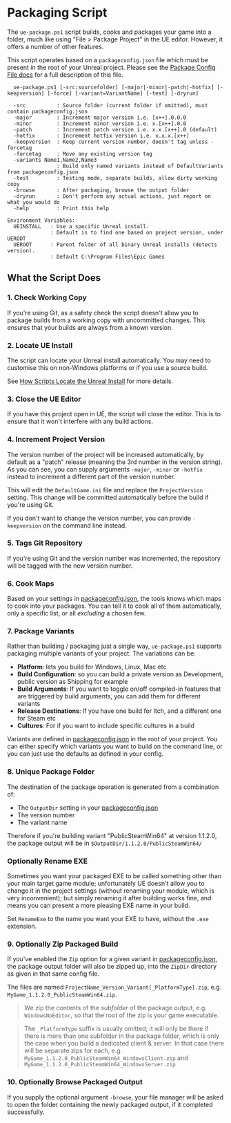 # Packaging Script

The `ue-package.ps1` script builds, cooks and packages your game into a folder, 
much like using "File > Package Project" in the UE editor. However, it offers a 
number of other features.

This script operates based on a `packageconfig.json` file which must be present
in the root of your Unreal project. Please see the [Package Config File docs](PackageConfig.md)
for a full description of this file.

```
  ue-package.ps1 [-src:sourcefolder] [-major|-minor|-patch|-hotfix] [-keepversion] [-force] [-variant=VariantName] [-test] [-dryrun]

  -src          : Source folder (current folder if omitted), must contain packageconfig.json
  -major        : Increment major version i.e. [x++].0.0.0
  -minor        : Increment minor version i.e. x.[x++].0.0
  -patch        : Increment patch version i.e. x.x.[x++].0 (default)
  -hotfix       : Increment hotfix version i.e. x.x.x.[x++]
  -keepversion  : Keep current version number, doesn't tag unless -forcetag
  -forcetag     : Move any existing version tag
  -variants Name1,Name2,Name3
                : Build only named variants instead of DefaultVariants from packageconfig.json
  -test         : Testing mode, separate builds, allow dirty working copy
  -browse       : After packaging, browse the output folder
  -dryrun       : Don't perform any actual actions, just report on what you would do
  -help         : Print this help

Environment Variables:
  UEINSTALL   : Use a specific Unreal install.
              : Default is to find one based on project version, under UEROOT
  UEROOT      : Parent folder of all binary Unreal installs (detects version).
              : Default C:\Program Files\Epic Games
```

## What the Script Does

### 1. Check Working Copy

If you're using Git, as a safety check the script doesn't allow you to package 
builds from a working copy with uncommitted changes. This ensures that your builds
are always from a known version. 

### 2. Locate UE Install

The script can locate your Unreal install automatically. You may need to customise
this on non-Windows platforms or if you use a source build. 

See [How Scripts Locate the Unreal Install](UEInstall.md) for more details.

### 3. Close the UE Editor

If you have this project open in UE, the script will close the editor. This is
to ensure that it won't interfere with any build actions.

### 4. Increment Project Version

The version number of the project will be increased automatically, by default
as a "patch" release (meaning the 3rd number in the version string). As you 
can see, you can supply arguments `-major`, `-minor` or `-hotfix` instead to 
increment a different part of the version number. 

This will edit the `DefaultGame.ini` file and replace the `ProjectVersion` 
setting. This change will be committed automatically before the build if you're using Git.  

If you don't want to change the version number, you can provide `-keepversion` on
the command line instead.

### 5. Tags Git Repository

If you're using Git and the version number was incremented, the repository will
be tagged with the new version number.

### 6. Cook Maps

Based on your settings in [packageconfig.json](PackageConfig.md), the tools knows
which maps to cook into your packages. You can tell it to cook all of them automatically,
only a specific list, or all *excluding* a chosen few.

### 7. Package Variants

Rather than building / packaging just a single way, `ue-package.ps1` supports
packaging multiple variants of your project. The variations can be:

* **Platform**: lets you build for Windows, Linux, Mac etc
* **Build Configuration**: so you can build a private version as Development, public version as Shipping for example
* **Build Arguments**: If you want to toggle on/off compiled-in features that are triggered by build arguments, you can add them for different variants
* **Release Destinations**: If you have one build for Itch, and a different one for Steam etc
* **Cultures**: For if you want to include specific cultures in a build

Variants are defined in [packageconfig.json](PackageConfig.md) in the root of 
your project. You can either specify which variants you want to build on the command line,
or you can just use the defaults as defined in your config.

### 8. Unique Package Folder

The destination of the package operation is generated from a combination of:

* The `OutputDir` setting in your [packageconfig.json](PackageConfig.md)
* The version number
* The variant name

Therefore if you're building variant "PublicSteamWin64" at version 1.1.2.0, the
package output will be in `$OutputDir/1.1.2.0/PublicSteamWin64/`

### Optionally Rename EXE

Sometimes you want your packaged EXE to be called something other than your main
target game module; unfortunately UE doesn't allow you to change it in the project
settings (without renaming your module, which is very inconvenient); but simply
renaming it after building works fine, and means you can present a more pleasing
EXE name in your build.

Set `RenameExe` to the name you want your EXE to have, without the `.exe` extension.

### 9. Optionally Zip Packaged Build

If you've enabled the `Zip` option for a given variant in [packageconfig.json](PackageConfig.md),
the package output folder will also be zipped up, into the `ZipDir` directory 
as given in that same config file.

The files are named `ProjectName_Version_Variant[_PlatformType].zip`, e.g. 
`MyGame_1.1.2.0_PublicSteamWin64.zip`. 

> We zip the contents of the *subfolder* of the package output, e.g. `WindowsNoEditor`,
so that the root of the zip is your game executable.

> The `_PlatformType` suffix is usually omitted; it will only be there if there is
more than one subfolder in the package folder, which is only the case when you
build a dedicated client & server. In that case there will be separate zips for
each, e.g. `MyGame_1.1.2.0_PublicSteamWin64_WindowsClient.zip` and `MyGame_1.1.2.0_PublicSteamWin64_WindowsServer.zip`

### 10. Optionally Browse Packaged Output

If you supply the optional argument `-browse`, your file manager will be asked to
open the folder containing the newly packaged output, if it completed successfully.